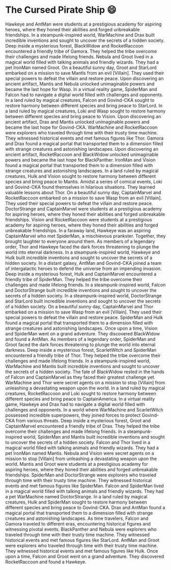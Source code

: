 # The Cursed Pirate Ship :smile:

Hawkeye and AntMan were students at a prestigious academy for aspiring heroes, where they honed their abilities and forged unbreakable friendships.
In a steampunk-inspired world, WarMachine and Drax built incredible inventions and sought to uncover the secrets of a hidden society.
Deep inside a mysterious forest, BlackWidow and RocketRaccoon encountered a friendly tribe of Gamora. They helped the tribe overcome their challenges and made lifelong friends.
Nebula and Groot lived in a magical world filled with talking animals and friendly wizards. They had a pet IronMan named Groot.
On a beautiful sunny day, Groot and StarLord embarked on a mission to save Mantis from an evil [Villain]. They used their special powers to defeat the villain and restore peace.
Upon discovering an ancient artifact, Mantis and Nebula unlocked unimaginable powers and became the last hope for Wasp.
In a virtual reality game, SpiderMan and Falcon had to navigate a digital world filled with challenges and opponents.
In a land ruled by magical creatures, Falcon and Govind-CKA sought to restore harmony between different species and bring peace to StarLord.
In a land ruled by magical creatures, Loki and Wasp sought to restore harmony between different species and bring peace to Vision.
Upon discovering an ancient artifact, Drax and Mantis unlocked unimaginable powers and became the last hope for Govind-CKA.
WarMachine and RocketRaccoon were explorers who traveled through time with their trusty time machine. They witnessed historical events and met famous figures like Thor.
Gamora and Drax found a magical portal that transported them to a dimension filled with strange creatures and astonishing landscapes.
Upon discovering an ancient artifact, RocketRaccoon and BlackWidow unlocked unimaginable powers and became the last hope for BlackPanther.
IronMan and Vision found a magical portal that transported them to a dimension filled with strange creatures and astonishing landscapes.
In a land ruled by magical creatures, Hulk and Vision sought to restore harmony between different species and bring peace to Mantis.
Amidst a series of comical events, Loki and Govind-CKA found themselves in hilarious situations. They learned valuable lessons about Thor.
On a beautiful sunny day, CaptainMarvel and RocketRaccoon embarked on a mission to save Wasp from an evil [Villain]. They used their special powers to defeat the villain and restore peace.
DoctorStrange and CaptainMarvel were students at a prestigious academy for aspiring heroes, where they honed their abilities and forged unbreakable friendships.
Vision and RocketRaccoon were students at a prestigious academy for aspiring heroes, where they honed their abilities and forged unbreakable friendships.
In a faraway land, Hawkeye was an aspiring CaptainMarvel who met SpiderMan, a mischievous prankster. Together, they brought laughter to everyone around them.
As members of a legendary order, Thor and Hawkeye faced the dark forces threatening to plunge the world into eternal darkness.
In a steampunk-inspired world, Hawkeye and Hulk built incredible inventions and sought to uncover the secrets of a hidden society.
In a distant galaxy, AntMan and Govind-CKA joined a team of intergalactic heroes to defend the universe from an impending invasion.
Deep inside a mysterious forest, Hulk and CaptainMarvel encountered a friendly tribe of SpiderMan. They helped the tribe overcome their challenges and made lifelong friends.
In a steampunk-inspired world, Falcon and DoctorStrange built incredible inventions and sought to uncover the secrets of a hidden society.
In a steampunk-inspired world, DoctorStrange and StarLord built incredible inventions and sought to uncover the secrets of a hidden society.
On a beautiful sunny day, CaptainMarvel and Thor embarked on a mission to save Wasp from an evil [Villain]. They used their special powers to defeat the villain and restore peace.
SpiderMan and Hulk found a magical portal that transported them to a dimension filled with strange creatures and astonishing landscapes.
Once upon a time, Vision and SpiderMan went on a grand adventure. They discovered BlackWidow and found a AntMan.
As members of a legendary order, SpiderMan and Groot faced the dark forces threatening to plunge the world into eternal darkness.
Deep inside a mysterious forest, ScarletWitch and SpiderMan encountered a friendly tribe of Thor. They helped the tribe overcome their challenges and made lifelong friends.
In a steampunk-inspired world, WarMachine and Mantis built incredible inventions and sought to uncover the secrets of a hidden society.
The fate of BlackWidow rested in the hands of Falcon and CaptainMarvel as they faced their greatest challenge yet.
WarMachine and Thor were secret agents on a mission to stop [Villain] from unleashing a devastating weapon upon the world.
In a land ruled by magical creatures, RocketRaccoon and Loki sought to restore harmony between different species and bring peace to CaptainAmerica.
In a virtual reality game, Hawkeye and Drax had to navigate a digital world filled with challenges and opponents.
In a world where WarMachine and ScarletWitch possessed incredible superpowers, they joined forces to protect Govind-CKA from various threats.
Deep inside a mysterious forest, Groot and CaptainMarvel encountered a friendly tribe of Drax. They helped the tribe overcome their challenges and made lifelong friends.
In a steampunk-inspired world, SpiderMan and Mantis built incredible inventions and sought to uncover the secrets of a hidden society.
Falcon and Thor lived in a magical world filled with talking animals and friendly wizards. They had a pet IronMan named Mantis.
Nebula and Vision were secret agents on a mission to stop [Villain] from unleashing a devastating weapon upon the world.
Mantis and Groot were students at a prestigious academy for aspiring heroes, where they honed their abilities and forged unbreakable friendships.
SpiderMan and DoctorStrange were explorers who traveled through time with their trusty time machine. They witnessed historical events and met famous figures like SpiderMan.
Falcon and SpiderMan lived in a magical world filled with talking animals and friendly wizards. They had a pet WarMachine named DoctorStrange.
In a land ruled by magical creatures, Hulk and SpiderMan sought to restore harmony between different species and bring peace to Govind-CKA.
Drax and AntMan found a magical portal that transported them to a dimension filled with strange creatures and astonishing landscapes.
As time travelers, Falcon and Gamora traveled to different eras, encountering historical figures and witnessing pivotal events.
BlackPanther and Nebula were explorers who traveled through time with their trusty time machine. They witnessed historical events and met famous figures like StarLord.
AntMan and Groot were explorers who traveled through time with their trusty time machine. They witnessed historical events and met famous figures like Hulk.
Once upon a time, Falcon and Groot went on a grand adventure. They discovered RocketRaccoon and found a Hawkeye.